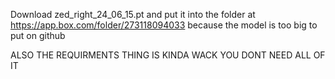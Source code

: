 Download zed_right_24_06_15.pt and put it into the folder at https://app.box.com/folder/273118094033
because the model is too big to put on github

ALSO THE REQUIRMENTS THING IS KINDA WACK YOU DONT NEED ALL OF IT

